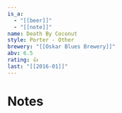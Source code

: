 ```yaml
---
is_a:
  - "[[beer]]"
  - "[[note]]"
name: Death By Coconut
style: Porter - Other
brewery: "[[Oskar Blues Brewery]]"
abv: 6.5
rating: 👍
last: "[[2016-01]]"
---
```

# Notes

